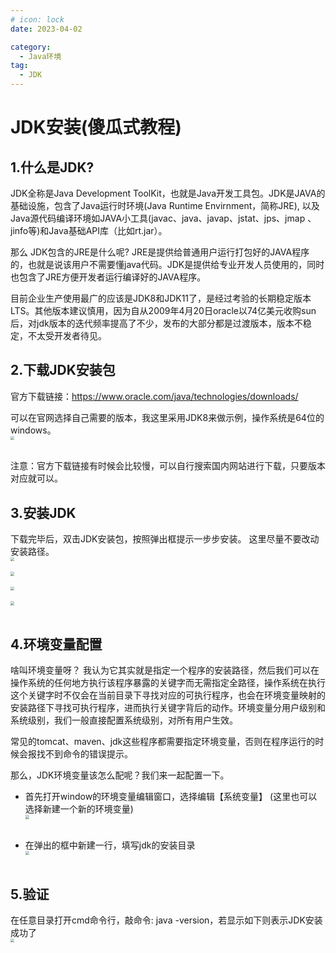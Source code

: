```yaml
---
# icon: lock
date: 2023-04-02

category:
  - Java环境
tag:
  - JDK
---
```


# JDK安装(傻瓜式教程)
## 1.什么是JDK?
JDK全称是Java Development ToolKit，也就是Java开发工具包。JDK是JAVA的基础设施，包含了Java运行时环境(Java Runtime Envirnment，简称JRE), 以及Java源代码编译环境如JAVA小工具(javac、java、javap、jstat、jps、jmap
、jinfo等)和Java基础API库（比如rt.jar）。<br/>

那么 JDK包含的JRE是什么呢? JRE是提供给普通用户运行打包好的JAVA程序的，也就是说该用户不需要懂java代码。JDK是提供给专业开发人员使用的，同时也包含了JRE方便开发者运行编译好的JAVA程序。

目前企业生产使用最广的应该是JDK8和JDK11了，是经过考验的长期稳定版本LTS。其他版本建议慎用，因为自从2009年4月20日oracle以74亿美元收购sun后，对jdk版本的迭代频率提高了不少，发布的大部分都是过渡版本，版本不稳定，不太受开发者待见。


## 2.下载JDK安装包
官方下载链接：https://www.oracle.com/java/technologies/downloads/<br/>

可以在官网选择自己需要的版本，我这里采用JDK8来做示例，操作系统是64位的windows。
<img src="/images/java/java-jdk-1.png"  style="zoom: 40%;margin:0 auto;display:block"/><br/>

注意：官方下载链接有时候会比较慢，可以自行搜索国内网站进行下载，只要版本对应就可以。
## 3.安装JDK
下载完毕后，双击JDK安装包，按照弹出框提示一步步安装。 这里尽量不要改动安装路径。
<img src="/images/java/java-jdk-5.png"  style="zoom: 40%;margin:0 auto;display:block"/><br/>
<img src="/images/java/java-jdk-6.png"  style="zoom: 40%;margin:0 auto;display:block"/><br/>
<img src="/images/java/java-jdk-7.png"  style="zoom: 40%;margin:0 auto;display:block"/><br/>
<img src="/images/java/java-jdk-8.png"  style="zoom: 40%;margin:0 auto;display:block"/><br/>

## 4.环境变量配置
啥叫环境变量呀？ 我认为它其实就是指定一个程序的安装路径，然后我们可以在操作系统的任何地方执行该程序暴露的关键字而无需指定全路径，操作系统在执行这个关键字时不仅会在当前目录下寻找对应的可执行程序，也会在环境变量映射的安装路径下寻找可执行程序，进而执行关键字背后的动作。环境变量分用户级别和系统级别，我们一般直接配置系统级别，对所有用户生效。

常见的tomcat、maven、jdk这些程序都需要指定环境变量，否则在程序运行的时候会报找不到命令的错误提示。

那么，JDK环境变量该怎么配呢？我们来一起配置一下。<br/>

- 首先打开window的环境变量编辑窗口，选择编辑【系统变量】 (这里也可以选择新建一个新的环境变量)
<img src="/images/java/java-jdk-2.png"  style="zoom: 40%;margin:0 auto;display:block"/><br/>

- 在弹出的框中新建一行，填写jdk的安装目录
<img src="/images/java/java-jdk-3.png"  style="zoom: 40%;margin:0 auto;display:block"/><br/>

## 5.验证
在任意目录打开cmd命令行，敲命令: java -version，若显示如下则表示JDK安装成功了
<img src="/images/java/java-jdk-4.png"  style="zoom: 40%;margin:0 auto;display:block"/><br/>
